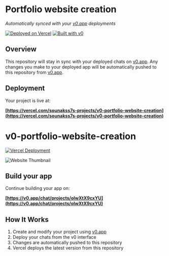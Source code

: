 # Portfolio website creation

*Automatically synced with your [v0.app](https://v0.app) deployments*

[![Deployed on Vercel](https://img.shields.io/badge/Deployed%20on-Vercel-black?style=for-the-badge&logo=vercel)](https://vercel.com/sounakss7s-projects/v0-portfolio-website-creation)
[![Built with v0](https://img.shields.io/badge/Built%20with-v0.app-black?style=for-the-badge)](https://v0.app/chat/projects/olwXtX9cxYU)

## Overview

This repository will stay in sync with your deployed chats on [v0.app](https://v0.app).
Any changes you make to your deployed app will be automatically pushed to this repository from [v0.app](https://v0.app).

## Deployment

Your project is live at:

**[https://vercel.com/sounakss7s-projects/v0-portfolio-website-creation](https://vercel.com/sounakss7s-projects/v0-portfolio-website-creation)**

# v0-portfolio-website-creation

[![Vercel Deployment](https://vercel.com/button)](https://vercel.com/sounakss7s-projects/v0-portfolio-website-creation)

![Website Thumbnail](https://vercel.com/sounakss7s-projects/v0-portfolio-website-creation/api/og) 

## Build your app

Continue building your app on:

**[https://v0.app/chat/projects/olwXtX9cxYU](https://v0.app/chat/projects/olwXtX9cxYU)**

## How It Works

1. Create and modify your project using [v0.app](https://v0.app)
2. Deploy your chats from the v0 interface
3. Changes are automatically pushed to this repository
4. Vercel deploys the latest version from this repository

